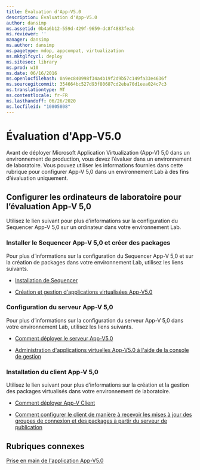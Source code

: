 ```yaml
---
title: Évaluation d'App-V5.0
description: Évaluation d'App-V5.0
author: dansimp
ms.assetid: 0b4a6b12-559d-429f-9659-dc8f4883feab
ms.reviewer: ''
manager: dansimp
ms.author: dansimp
ms.pagetype: mdop, appcompat, virtualization
ms.mktglfcycl: deploy
ms.sitesec: library
ms.prod: w10
ms.date: 06/16/2016
ms.openlocfilehash: 0a9ec840998f34a4b19f2d9b57c149fa33e4636f
ms.sourcegitcommit: 354664bc527d93f80687cd2eba70d1eea024c7c3
ms.translationtype: MT
ms.contentlocale: fr-FR
ms.lasthandoff: 06/26/2020
ms.locfileid: "10805808"
---
```

# Évaluation d'App-V5.0


Avant de déployer Microsoft Application Virtualization (App-V) 5,0 dans un environnement de production, vous devez l’évaluer dans un environnement de laboratoire. Vous pouvez utiliser les informations fournies dans cette rubrique pour configurer App-V 5,0 dans un environnement Lab à des fins d’évaluation uniquement.

## Configurer les ordinateurs de laboratoire pour l’évaluation App-V 5,0


Utilisez le lien suivant pour plus d’informations sur la configuration du Sequencer App-V 5,0 sur un ordinateur dans votre environnement Lab.

### Installer le Sequencer App-V 5,0 et créer des packages

Pour plus d’informations sur la configuration du Sequencer App-V 5,0 et sur la création de packages dans votre environnement Lab, utilisez les liens suivants.

-   [Installation de Sequencer](how-to-install-the-sequencer-beta-gb18030.md)

-   [Création et gestion d'applications virtualisées App-V5.0](creating-and-managing-app-v-50-virtualized-applications.md)

### <a href="" id="configuring-the-app-v-5-0-server-"></a>Configuration du serveur App-V 5,0

Pour plus d’informations sur la configuration du serveur App-V 5,0 dans votre environnement Lab, utilisez les liens suivants.

-   [Comment déployer le serveur App-V5.0](how-to-deploy-the-app-v-50-server-50sp3.md)

-   [Administration d'applications virtuelles App-V5.0 à l'aide de la console de gestion](administering-app-v-50-virtual-applications-by-using-the-management-console.md)

### Installation du client App-V 5,0

Utilisez le lien suivant pour plus d’informations sur la création et la gestion des packages virtualisés dans votre environnement de laboratoire.

-   [Comment déployer App-V Client](how-to-deploy-the-app-v-client-gb18030.md)

-   [Comment configurer le client de manière à recevoir les mises à jour des groupes de connexion et des packages à partir du serveur de publication](how-to-configure-the-client-to-receive-package-and-connection-groups-updates-from-the-publishing-server-beta.md)






## Rubriques connexes


[Prise en main de l'application App-V5.0](getting-started-with-app-v-50--rtm.md)

 

 





